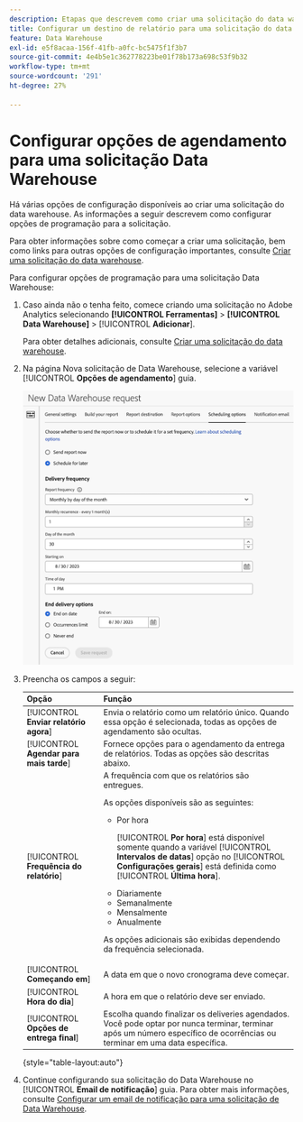 ```yaml
---
description: Etapas que descrevem como criar uma solicitação do data warehouse.
title: Configurar um destino de relatório para uma solicitação do data warehouse
feature: Data Warehouse
exl-id: e5f8acaa-156f-41fb-a0fc-bc5475f1f3b7
source-git-commit: 4e4b5e1c362778223be01f78b173a698c53f9b32
workflow-type: tm+mt
source-wordcount: '291'
ht-degree: 27%

---
```


# Configurar opções de agendamento para uma solicitação Data Warehouse

Há várias opções de configuração disponíveis ao criar uma solicitação do data warehouse. As informações a seguir descrevem como configurar opções de programação para a solicitação.

Para obter informações sobre como começar a criar uma solicitação, bem como links para outras opções de configuração importantes, consulte [Criar uma solicitação do data warehouse](/help/export/data-warehouse/create-request/t-dw-create-request.md).

Para configurar opções de programação para uma solicitação Data Warehouse:

1. Caso ainda não o tenha feito, comece criando uma solicitação no Adobe Analytics selecionando **[!UICONTROL Ferramentas]** > **[!UICONTROL Data Warehouse]** > [!UICONTROL **Adicionar**].

   Para obter detalhes adicionais, consulte [Criar uma solicitação do data warehouse](/help/export/data-warehouse/create-request/t-dw-create-request.md).

1. Na página Nova solicitação de Data Warehouse, selecione a variável [!UICONTROL **Opções de agendamento**] guia.

   ![Guia Destino do relatório](assets/dw-scheduling-options.png) <!-- update screenshot -->

1. Preencha os campos a seguir:

   | Opção | Função |
   |---------|----------|
   | [!UICONTROL **Enviar relatório agora**] | Envia o relatório como um relatório único. Quando essa opção é selecionada, todas as opções de agendamento são ocultas. |
   | [!UICONTROL **Agendar para mais tarde**] | Fornece opções para o agendamento da entrega de relatórios. Todas as opções são descritas abaixo. |
   | [!UICONTROL **Frequência do relatório**] | A frequência com que os relatórios são entregues. <p>As opções disponíveis são as seguintes:</p><ul><li>Por hora</li><p>[!UICONTROL **Por hora**] está disponível somente quando a variável [!UICONTROL **Intervalos de datas**] opção no [!UICONTROL **Configurações gerais**] está definida como [!UICONTROL **Última hora**].</p><li>Diariamente</li><li>Semanalmente</li><li>Mensalmente</li><li>Anualmente</li></ul><p>As opções adicionais são exibidas dependendo da frequência selecionada.</p> |
   | [!UICONTROL **Começando em**] | A data em que o novo cronograma deve começar. |
   | [!UICONTROL **Hora do dia**] | A hora em que o relatório deve ser enviado. |
   | [!UICONTROL **Opções de entrega final**] | Escolha quando finalizar os deliveries agendados. Você pode optar por nunca terminar, terminar após um número específico de ocorrências ou terminar em uma data específica. |

   {style="table-layout:auto"}

1. Continue configurando sua solicitação do Data Warehouse no [!UICONTROL **Email de notificação**] guia. Para obter mais informações, consulte [Configurar um email de notificação para uma solicitação de Data Warehouse](/help/export/data-warehouse/create-request/dw-request-email.md).
